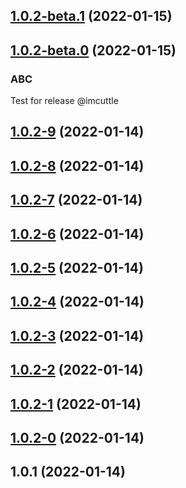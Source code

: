 ## [1.0.2-beta.1](https://github.com/imcuttle/gh-release-changelog/compare/v1.0.2-beta.0...v1.0.2-beta.1) (2022-01-15)



## [1.0.2-beta.0](https://github.com/imcuttle/gh-release-changelog/compare/v1.0.2-9...v1.0.2-beta.0) (2022-01-15)

### ABC
Test for release @imcuttle

## [1.0.2-9](https://github.com/imcuttle/gh-release-changelog/compare/v1.0.2-8...v1.0.2-9) (2022-01-14)



## [1.0.2-8](https://github.com/imcuttle/gh-release-changelog/compare/v1.0.2-7...v1.0.2-8) (2022-01-14)



## [1.0.2-7](https://github.com/imcuttle/gh-release-changelog/compare/v1.0.2-6...v1.0.2-7) (2022-01-14)



## [1.0.2-6](https://github.com/imcuttle/gh-release-changelog/compare/v1.0.2-5...v1.0.2-6) (2022-01-14)



## [1.0.2-5](https://github.com/imcuttle/gh-release-changelog/compare/v1.0.2-4...v1.0.2-5) (2022-01-14)



## [1.0.2-4](https://github.com/imcuttle/gh-release-changelog/compare/v1.0.2-3...v1.0.2-4) (2022-01-14)



## [1.0.2-3](https://github.com/imcuttle/gh-release-changelog/compare/v1.0.2-2...v1.0.2-3) (2022-01-14)



## [1.0.2-2](https://github.com/imcuttle/gh-release-changelog/compare/v1.0.2-1...v1.0.2-2) (2022-01-14)



## [1.0.2-1](https://github.com/imcuttle/gh-release-changelog/compare/v1.0.2-0...v1.0.2-1) (2022-01-14)



## [1.0.2-0](https://github.com/imcuttle/gh-release-changelog/compare/v1.0.1...v1.0.2-0) (2022-01-14)



## 1.0.1 (2022-01-14)



